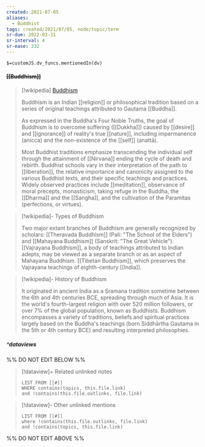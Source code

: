 ```yaml
---
created: 2021-07-05
aliases:
  - Buddhist
tags: created/2021/07/05, node/topic/term
sr-due: 2022-03-31
sr-interval: 4
sr-ease: 232
---
```

`$=customJS.dv_funcs.mentionedIn(dv)`

#### <s class="topic-title">[[Buddhism]]</s> 

> [!wikipedia] [Buddhism](https://en.wikipedia.org/wiki/Buddhism)
> 
> Buddhism is an Indian [[religion]] or philosophical tradition based on a series of original teachings attributed to Gautama [[Buddha]]. 
> 
> As expressed in the Buddha's Four Noble Truths, the goal of Buddhism is to overcome suffering ([[Dukkha]]) caused by [[desire]] and [[ignorance]] of reality's true [[nature]], including impermanence (anicca) and the non-existence of the [[self]] (anattā). 
> 
> Most Buddhist traditions emphasize transcending the individual self through the attainment of [[Nirvana]] ending the cycle of death and rebirth. 
> Buddhist schools vary in their interpretation of the path to [[liberation]], the relative importance and canonicity assigned to the various Buddhist texts, and their specific teachings and practices.
> Widely observed practices include [[meditation]], observance of moral precepts, monasticism, taking refuge in the Buddha, the [[Dharma]] and the [[Sangha]], and the cultivation of the Paramitas (perfections, or virtues).

> [!wikipedia]- Types of Buddhism
> 
> Two major extant branches of Buddhism are generally recognized by scholars: [[Theravada Buddhism]] (Pali: "The School of the Elders") and [[Mahayana Buddhism]] (Sanskrit: "The Great Vehicle"). [[Vajrayana Buddhism]], a body of teachings attributed to Indian adepts, may be viewed as a separate branch or as an aspect of Mahayana Buddhism. [[Tibetan Buddhism]], which preserves the Vajrayana teachings of eighth-century [[India]]. 
>

> [!wikipedia]- History of Buddhism
> 
> It originated in ancient India as a Sramana tradition sometime between the 6th and 4th centuries BCE, spreading through much of Asia. It is the world's fourth-largest religion with over 520 million followers, or over 7% of the global population, known as Buddhists. Buddhism encompasses a variety of traditions, beliefs and spiritual practices largely based on the Buddha's teachings (born Siddhārtha Gautama in the 5th or 4th century BCE) and resulting interpreted philosophies.

##### ^dataviews

%% DO NOT EDIT BELOW %%
> [!dataview]+ Related unlinked notes
> ```dataview
> LIST FROM [[#]]
> WHERE contains(topics, this.file.link)
> and !contains(this.file.outlinks, file.link)
> ```
 
> [!dataview]- Other unlinked mentions
> ```dataview
> LIST FROM [[#]]
> where !contains(this.file.outlinks, file.link)
> and !contains(topics, this.file.link)
> ```

%% DO NOT EDIT ABOVE %%